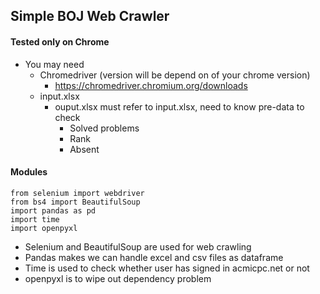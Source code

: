 ## Simple BOJ Web Crawler

#### Tested only on Chrome
+ You may need
  + Chromedriver (version will be depend on of your chrome version)
    + https://chromedriver.chromium.org/downloads
  + input.xlsx
    + ouput.xlsx must refer to input.xlsx, need to know pre-data to check
      + Solved problems
      + Rank
      + Absent

#### Modules
```
from selenium import webdriver
from bs4 import BeautifulSoup
import pandas as pd
import time
import openpyxl
```
+ Selenium and BeautifulSoup are used for web crawling
+ Pandas makes we can handle excel and csv files as dataframe
+ Time is used to check whether user has signed in acmicpc.net or not
+ openpyxl is to wipe out dependency problem
